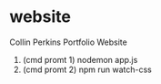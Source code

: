 # website
Collin Perkins Portfolio Website

1) (cmd promt 1) nodemon app.js
2) (cmd promt 2) npm run watch-css

